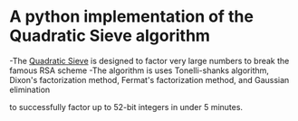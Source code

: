 # A python implementation of the Quadratic Sieve algorithm 
  -The [Quadratic Sieve](https://en.wikipedia.org/wiki/Quadratic_sieve) is designed to factor very large numbers to break the famous RSA scheme
  -The algorithm is uses Tonelli-shanks algorithm, Dixon's factorization method, Fermat's factorization method, and Gaussian elimination
  
  to successfully factor up to 52-bit integers in under 5 minutes.
